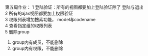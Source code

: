 第五周作业： 
1 登陆验证：所有的视图都要加上登陆验证除了 登陆与退出  
2 所有的ajax视图都要加上权限验证  
3 权限列表增加搜索功能， model与codename  
4 查看指定组的权限列表  
5 删除group 
1) group内有成员，不能删除  
2) group内有权限，不能删除  
